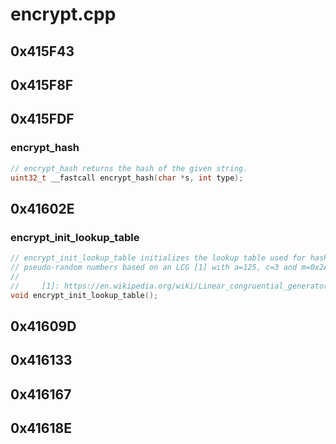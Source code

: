 # encrypt.cpp

## 0x415F43

## 0x415F8F

## 0x415FDF

### encrypt_hash

```c
// encrypt_hash returns the hash of the given string.
uint32_t __fastcall encrypt_hash(char *s, int type);
```

## 0x41602E

### encrypt_init_lookup_table

```c
// encrypt_init_lookup_table initializes the lookup table used for hashing with
// pseudo-random numbers based on an LCG [1] with a=125, c=3 and m=0x2AAAAB.
//
//     [1]: https://en.wikipedia.org/wiki/Linear_congruential_generator
void encrypt_init_lookup_table();
```

## 0x41609D

## 0x416133

## 0x416167

## 0x41618E
